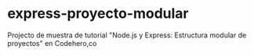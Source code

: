 express-proyecto-modular
========================

Projecto de muestra de tutorial "Node.js y Express: Estructura modular de  proyectos" en Codehero,co
